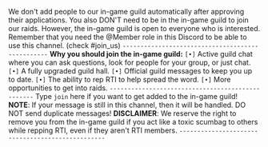 We don't add people to our in-game guild automatically after approving their applications. You also DON'T need to be in the in-game guild to join our raids. However, the in-game guild is open to everyone who is interested. Remember that you need the @Member role in this Discord to be able to use this channel. (check #join_us)
`-------------------------------------------------`
**Why you should join the in-game guild:**
`[•]` Active guild chat where you can ask questions, look for people for your group, or just chat.
`[•]` A fully upgraded guild hall.
`[•]` Official guild messages to keep you up to date.
`[•]` The ability to rep RTI to help spread the word.
`[•]` More opportunities to get into raids.
`-------------------------------------------------`
Type `join` here if you want to get added to the in-game guild!
**NOTE**: If your message is still in this channel, then it will be handled. DO NOT send duplicate messages!
**DISCLAIMER**: We reserve the right to remove you from the in-game guild if you act like a toxic scumbag to others while repping RTI, even if they aren't RTI members.
`-------------------------------------------------`
